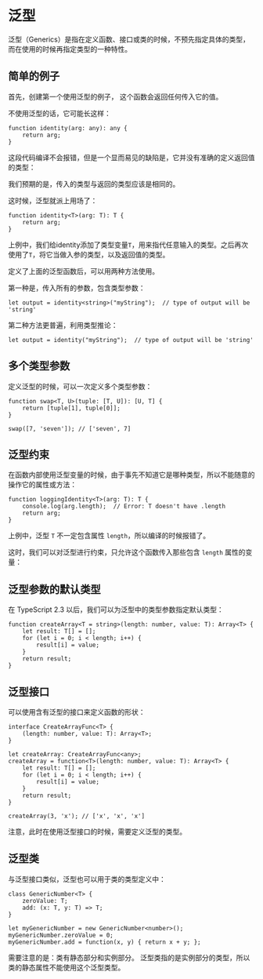 # 泛型

泛型（Generics）是指在定义函数、接口或类的时候，不预先指定具体的类型，而在使用的时候再指定类型的一种特性。

## 简单的例子

首先，创建第一个使用泛型的例子， 这个函数会返回任何传入它的值。

不使用泛型的话，它可能长这样：

```tsx
function identity(arg: any): any {
    return arg;
}
```

这段代码编译不会报错，但是一个显而易见的缺陷是，它并没有准确的定义返回值的类型：

我们预期的是，传入的类型与返回的类型应该是相同的。

这时候，泛型就派上用场了：

```tsx
function identity<T>(arg: T): T {
    return arg;
}
```

上例中，我们给identity添加了类型变量`T`，用来指代任意输入的类型。之后再次使用了`T`，将它当做入参的类型，以及返回值的类型。

定义了上面的泛型函数后，可以用两种方法使用。

第一种是，传入所有的参数，包含类型参数：

```tsx
let output = identity<string>("myString");  // type of output will be 'string'
```

第二种方法更普遍，利用类型推论：

```tsx
let output = identity("myString");  // type of output will be 'string'
```

## 多个类型参数

定义泛型的时候，可以一次定义多个类型参数：

```tsx
function swap<T, U>(tuple: [T, U]): [U, T] {
    return [tuple[1], tuple[0]];
}

swap([7, 'seven']); // ['seven', 7]
```

## 泛型约束

在函数内部使用泛型变量的时候，由于事先不知道它是哪种类型，所以不能随意的操作它的属性或方法：

```tsx
function loggingIdentity<T>(arg: T): T {
    console.log(arg.length);  // Error: T doesn't have .length
    return arg;
}
```

上例中，泛型 `T` 不一定包含属性 `length`，所以编译的时候报错了。

这时，我们可以对泛型进行约束，只允许这个函数传入那些包含 `length` 属性的变量：

## 泛型参数的默认类型

在 TypeScript 2.3 以后，我们可以为泛型中的类型参数指定默认类型：

```tsx
function createArray<T = string>(length: number, value: T): Array<T> {
    let result: T[] = [];
    for (let i = 0; i < length; i++) {
        result[i] = value;
    }
    return result;
}
```

## 泛型接口

可以使用含有泛型的接口来定义函数的形状：

```tsx
interface CreateArrayFunc<T> {
    (length: number, value: T): Array<T>;
}

let createArray: CreateArrayFunc<any>;
createArray = function<T>(length: number, value: T): Array<T> {
    let result: T[] = [];
    for (let i = 0; i < length; i++) {
        result[i] = value;
    }
    return result;
}

createArray(3, 'x'); // ['x', 'x', 'x']
```

注意，此时在使用泛型接口的时候，需要定义泛型的类型。

## 泛型类

与泛型接口类似，泛型也可以用于类的类型定义中：

```tsx
class GenericNumber<T> {
    zeroValue: T;
    add: (x: T, y: T) => T;
}

let myGenericNumber = new GenericNumber<number>();
myGenericNumber.zeroValue = 0;
myGenericNumber.add = function(x, y) { return x + y; };
```

需要注意的是：类有静态部分和实例部分。 泛型类指的是实例部分的类型，所以类的静态属性不能使用这个泛型类型。
